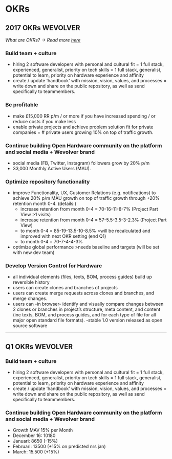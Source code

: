 # OKRs

## 2017 OKRs WEVOLVER
*What are OKRs? -> Read more [here](https://www.talentcove.com/okrs/what-are-okrs.html)*


### Build team + culture
- hiring 2 software developers with personal and cultural fit
        = 1 full stack, experienced, generalist, priority on tech skills
        = 1 full stack, generalist, potential to learn, priority on hardware experience and affinity
- create / update ‘handbook’ with mission, vision, values, and processes
        = write down and share on the public repository, as well as send specifically to teammembers.

### Be profitable
- make £15,000 RR p/m / or more if you have increased spending / or reduce costs if you make less
- enable private projects and achieve problem solution fit for private companies 
        = # private users growing 10% on top of traffic growth.

### Continue building Open Hardware community on the platform and social media + Wevolver brand
- social media (FB, Twitter, Instagram) followers grow by 20% p/m
- 33,000 Monthly Active Users (MAU).

### Optimize repository functionality
- improve Functionality, UX, Customer Relations (e.g. notifications) to achieve 20% p/m MAU growth on top of traffic growth through +20% retention month 0-4.
    (details:)
    - increase retention from month 0-4 = 70-16-11-8-7% (Project Part View >1 visits)
    - increase retention from month 0-4 = 57-5.5-3.5-3-2.3% (Project Part View)
    - to month 0-4 = 85-19-13.5-10-8.5% >will be recalculated and improved with next OKR setting (end Q1)
    - to month 0-4 = 70-7-4-4-3%
- optimize global performance >needs baseline and targets (will be set with new dev team)

### Develop Version Control for Hardware
- all individual elements (files, texts, BOM, process guides) build up reversible history
- users can create clones and branches of projects
- users can create merge requests across clones and branches, and merge changes.
- users can -in browser- identify and visually compare changes between 2 clones or branches in project’s structure, meta content, and content (inc texts, BOM, and process guides, and for each type of file for all major open standard file formats).
-stable 1.0 version released as open source software

---

## Q1 OKRs WEVOLVER
### Build team + culture
- hiring 2 software developers with personal and cultural fit
        = 1 full stack, experienced, generalist, priority on tech skills
        = 1 full stack, generalist, potential to learn, priority on hardware experience and affinity
- create / update ‘handbook’ with mission, vision, values, and processes
 = write down and share on the public repository, as well as send specifically to teammembers.

### Continue building Open Hardware community on the platform and social media + Wevolver brand
- Growth MAV 15% per Month 
- December 16: 10180
- Januari: 8650  (-15%) 
- Februari:  13500 (+15% on predicted nrs jan)
- March: 15.500 (+15%)



